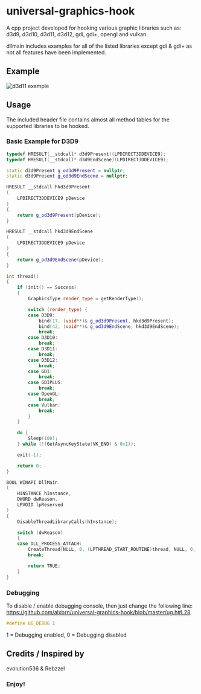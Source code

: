 # universal-graphics-hook
A cpp project developed for hooking various graphic libraries such as: d3d9, d3d10, d3d11, d3d12, gdi, gdi+, opengl and vulkan.

dllmain includes examples for all of the listed libraries except gdi & gdi+ as not all features have been implemented.

## Example
![d3d11 example](https://i.gyazo.com/86a02a5ef9430a0ce9c572c75b8df2cc.png)

## Usage
The included header file contains almost all method tables for the supported libraries to be hooked.

### Basic Example for D3D9
```c++
typedef HRESULT(__stdcall* d3d9Present)(LPDIRECT3DDEVICE9);
typedef HRESULT(__stdcall* d3d9EndScene)(LPDIRECT3DDEVICE9);

static d3d9Present g_od3d9Present = nullptr;
static d3d9Present g_od3d9EndScene = nullptr;

HRESULT __stdcall hkd3d9Present
(
	LPDIRECT3DDEVICE9 pDevice
)
{
	return g_od3d9Present(pDevice);
}

HRESULT __stdcall hkd3d9EndScene
(
	LPDIRECT3DDEVICE9 pDevice
)
{
	return g_od3d9EndScene(pDevice);
}

int thread()
{
	if (init() == Success)
	{
		GraphicsType render_type = getRenderType();

		switch (render_type) {
		case D3D9:
			bind(17, (void**)& g_od3d9Present, hkd3d9Present);
			bind(42, (void**)& g_od3d9EndScene, hkd3d9EndScene);
			break;
		case D3D10:
			break;
		case D3D11:
			break;
		case D3D12:
			break;
		case GDI:
			break;
		case GDIPLUS:
			break;
		case OpenGL:
			break;
		case Vulkan:
			break;
		}
	}

	do {
		Sleep(100);
	} while (!(GetAsyncKeyState(VK_END) & 0x1));

	exit(-1);

	return 0;
}

BOOL WINAPI DllMain
(
	HINSTANCE hInstance,
	DWORD dwReason,
	LPVOID lpReserved
)
{
	DisableThreadLibraryCalls(hInstance);

	switch (dwReason)
	{
	case DLL_PROCESS_ATTACH:
		CreateThread(NULL, 0, (LPTHREAD_START_ROUTINE)thread, NULL, 0, NULL);
		break;

		return TRUE;
	}
}
```

### Debugging
To disable / enable debugging console, then just change the following line: https://github.com/alxbrn/universal-graphics-hook/blob/master/ug.h#L28
```c++
#define UG_DEBUG 1
```

1 = Debugging enabled,
0 = Debugging disabled

## Credits / Inspired by
evolution536 & Rebzzel

### Enjoy!
